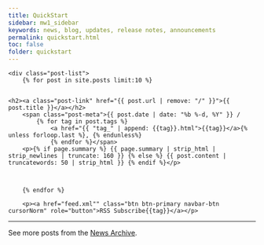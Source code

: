 ```yaml
---
title: QuickStart
sidebar: mw1_sidebar
keywords: news, blog, updates, release notes, announcements
permalink: quickstart.html
toc: false
folder: quickstart
---
```


<div class="home">

    <div class="post-list">
        {% for post in site.posts limit:10 %}


    <h2><a class="post-link" href="{{ post.url | remove: "/" }}">{{ post.title }}</a></h2>
        <span class="post-meta">{{ post.date | date: "%b %-d, %Y" }} /
            {% for tag in post.tags %}
                <a href="{{ "tag_" | append: {{tag}}.html">{{tag}}</a>{% unless forloop.last %}, {% endunless%}
                {% endfor %}</span>
        <p>{% if page.summary %} {{ page.summary | strip_html | strip_newlines | truncate: 160 }} {% else %} {{ post.content | truncatewords: 50 | strip_html }} {% endif %}</p>



        {% endfor %}

        <p><a href="feed.xml"" class="btn btn-primary navbar-btn cursorNorm" role="button">RSS Subscribe{{tag}}</a></p>

<hr />
        <p>See more posts from the <a href="news_archive.html">News Archive</a>. </p>


</div>
